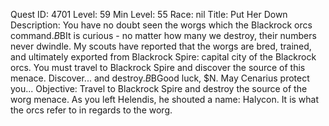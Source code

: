 Quest ID: 4701
Level: 59
Min Level: 55
Race: nil
Title: Put Her Down
Description: You have no doubt seen the worgs which the Blackrock orcs command.$B$BIt is curious - no matter how many we destroy, their numbers never dwindle. My scouts have reported that the worgs are bred, trained, and ultimately exported from Blackrock Spire: capital city of the Blackrock orcs. You must travel to Blackrock Spire and discover the source of this menace. Discover... and destroy.$B$BGood luck, $N. May Cenarius protect you...
Objective: Travel to Blackrock Spire and destroy the source of the worg menace. As you left Helendis, he shouted a name: Halycon. It is what the orcs refer to in regards to the worg.
